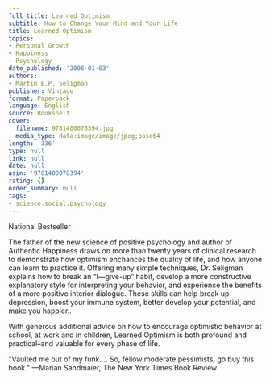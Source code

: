 ```yaml
---
full_title: Learned Optimism
subtitle: How to Change Your Mind and Your Life
title: Learned Optimism
topics:
- Personal Growth
- Happiness
- Psychology
date_published: '2006-01-03'
authors:
- Martin E.P. Seligman
publisher: Vintage
format: Paperback
language: English
source: Bookshelf
cover:
  filename: 9781400078394.jpg
  media_type: data:image/image/jpeg;base64
length: '336'
type: null
link: null
date: null
asin: '9781400078394'
rating: {}
order_summary: null
tags:
- science.social.psychology
---
```

National Bestseller

The father of the new science of positive psychology and author of Authentic Happiness draws on more than twenty years of clinical research to demonstrate how optimism enchances the quality of life, and how anyone can learn to practice it. Offering many simple techniques, Dr. Seligman explains how to break an “I—give-up” habit, develop a more constructive explanatory style for interpreting your behavior, and experience the benefits of a more positive interior dialogue. These skills can help break up depression, boost your immune system, better develop your potential, and make you happier..

With generous additional advice on how to encourage optimistic behavior at school, at work and in children, Learned Optimism is both profound and practical–and valuable for every phase of life.

"Vaulted me out of my funk.... So, fellow moderate pessimists, go buy this book." —Marian Sandmaier, The New York Times Book Review
